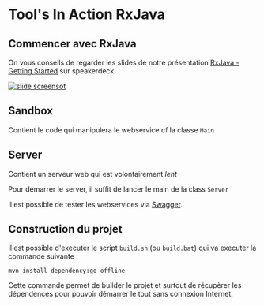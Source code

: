 # Tool's In Action RxJava

## Commencer avec RxJava

On vous conseils de regarder les slides de notre présentation [RxJava - Getting Started](https://speakerdeck.com/dwursteisen/rxjava-getting-started-1) sur speakerdeck

[![slide screensot](https://speakerd.s3.amazonaws.com/presentations/61d01b203d93013286d40a707911af0b/slide_31.jpg?1417995826)](https://speakerdeck.com/dwursteisen/rxjava-getting-started-1)

## Sandbox

Contient le code qui manipulera le webservice cf la classe ```Main```

## Server

Contient un serveur web qui est volontairement *lent*

Pour démarrer le server, il suffit de lancer le main de la class ```Server```

Il est possible de tester les webservices via [Swagger](http://localhost:8080/sdoc.jsp).

## Construction du projet

Il est possible d'executer le script ```build.sh``` (ou ```build.bat```) qui va executer la commande suivante :

    mvn install dependency:go-offline
    
Cette commande permet de builder le projet et surtout de récupèrer les dépendences pour pouvoir démarrer le tout sans connexion Internet.
